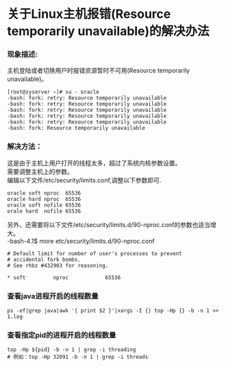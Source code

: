 # 关于Linux主机报错(Resource temporarily unavailable)的解决办法  

### 现象描述:  
主机登陆或者切换用户时报错资源暂时不可用(Resource temporarily unavailable)。 
``` 
[root@zyserver ~]# su - oracle  
-bash: fork: retry: Resource temporarily unavailable  
-bash: fork: retry: Resource temporarily unavailable  
-bash: fork: retry: Resource temporarily unavailable  
-bash: fork: retry: Resource temporarily unavailable  
-bash: fork: retry: Resource temporarily unavailable  
-bash: fork: Resource temporarily unavailable  
```

### 解决方法：  
这是由于主机上用户打开的线程太多，超过了系统内核参数设置。   
需要调整主机上的参数。  
编辑以下文件/etc/security/limits.conf,调整以下参数即可.  

```
oracle soft nproc  65536  
oracle hard nproc  65536  
oracle soft nofile 65536  
orale hard  nofile 65536  
```

另外，还需要将以下文件/etc/security/limits.d/90-nproc.conf的参数也适当增大。  
-bash-4.1$ more etc/security/limits.d/90-nproc.conf  
```
# Default limit for number of user's processes to prevent
# accidental fork bombs.
# See rhbz #432903 for reasoning.

* soft         nproc            65536
```  
### 查看java进程开启的线程数量  
`ps -ef|grep java|awk '{ print $2 }'|xargs -I {} top -Hp {} -b -n 1 >> 1.log`  

### 查看指定pid的进程开启的线程数量  
```
top -Hp ${pid} -b -n 1 | grep -i threading  
# 例如：top -Hp 32091 -b -n 1 | grep -i threads  
```